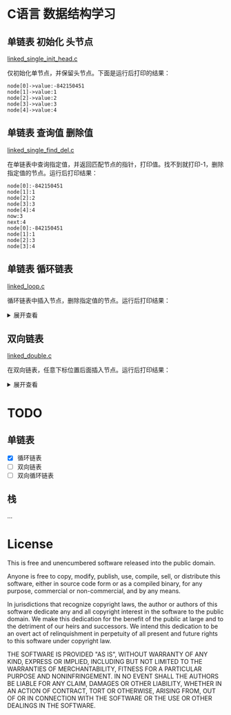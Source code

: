 # C语言 数据结构学习

## 单链表 初始化 头节点

[linked_single_init_head.c](https://github.com/blackyau/Learn_C/blob/master/linked_single_init_head.c)

仅初始化单节点，并保留头节点。下面是运行后打印的结果：

```
node[0]->value:-842150451
node[1]->value:1
node[2]->value:2
node[3]->value:3
node[4]->value:4
```

## 单链表 查询值 删除值

[linked_single_find_del.c](https://github.com/blackyau/Learn_C/blob/master/linked_single_find_del.c)

在单链表中查询指定值，并返回匹配节点的指针，打印值。找不到就打印-1，删除指定值的节点。运行后打印结果：

```
node[0]:-842150451
node[1]:1
node[2]:2
node[3]:3
node[4]:4
now:3
next:4
node[0]:-842150451
node[1]:1
node[2]:3
node[3]:4
```

## 单链表 循环链表

[linked_loop.c](https://github.com/blackyau/Learn_C/blob/master/linked_loop.c)

循环链表中插入节点，删除指定值的节点。运行后打印结果：

<details>
<summary>展开查看</summary>

```
node[0]:0, next:node[1]:1
node[1]:1, next:node[1]:2
node[2]:2, next:node[2]:3
node[3]:3, next:node[0]:0

insert -1 after node->value == 0
node[0]:0, next:node[1]:-1
node[1]:-1, next:node[1]:1
node[2]:1, next:node[2]:2
node[3]:2, next:node[3]:3
node[4]:3, next:node[0]:0

insert -1 after node->value == 1
node[0]:0, next:node[1]:-1
node[1]:-1, next:node[1]:1
node[2]:1, next:node[2]:-1
node[3]:-1, next:node[3]:2
node[4]:2, next:node[4]:3
node[5]:3, next:node[0]:0

insert -1 after node->value == 3
node[0]:0, next:node[1]:-1
node[1]:-1, next:node[1]:1
node[2]:1, next:node[2]:-1
node[3]:-1, next:node[3]:2
node[4]:2, next:node[4]:3
node[5]:3, next:node[5]:-1
node[6]:-1, next:node[0]:0

insert -1 after node->value == 6
node[0]:0, next:node[1]:-1
node[1]:-1, next:node[1]:1
node[2]:1, next:node[2]:-1
node[3]:-1, next:node[3]:2
node[4]:2, next:node[4]:3
node[5]:3, next:node[5]:-1
node[6]:-1, next:node[0]:0

rm node->value == -1
node[0]:0, next:node[1]:1
node[1]:1, next:node[1]:2
node[2]:2, next:node[2]:3
node[3]:3, next:node[0]:0
```
</details>

## 双向链表

[linked_double.c](https://github.com/blackyau/Learn_C/blob/master/linked_double.c)

在双向链表，任意下标位置后面插入节点。运行后打印结果：

<details>
<summary>展开查看</summary>

```
Node[0]->prior:NULL, Node[0]->value: 0, Node[0]->next:   1
Node[1]->prior:   0, Node[1]->value: 1, Node[1]->next:   2
Node[2]->prior:   1, Node[2]->value: 2, Node[2]->next:   3
Node[3]->prior:   2, Node[3]->value: 3, Node[3]->next:NULL

inser -1 after node[1]
Node[0]->prior:NULL, Node[0]->value: 0, Node[0]->next:   1
Node[1]->prior:   0, Node[1]->value: 1, Node[1]->next:  -1
Node[2]->prior:   1, Node[2]->value:-1, Node[2]->next:   2
Node[3]->prior:   1, Node[3]->value: 2, Node[3]->next:   3
Node[4]->prior:   2, Node[4]->value: 3, Node[4]->next:NULL

inser -1 after node[4]
Node[0]->prior:NULL, Node[0]->value: 0, Node[0]->next:   1
Node[1]->prior:   0, Node[1]->value: 1, Node[1]->next:  -1
Node[2]->prior:   1, Node[2]->value:-1, Node[2]->next:   2
Node[3]->prior:   1, Node[3]->value: 2, Node[3]->next:   3
Node[4]->prior:   2, Node[4]->value: 3, Node[4]->next:  -1
Node[5]->prior:   3, Node[5]->value:-1, Node[5]->next:NULL

inser -1 after node[3]
Node[0]->prior:NULL, Node[0]->value: 0, Node[0]->next:   1
Node[1]->prior:   0, Node[1]->value: 1, Node[1]->next:  -1
Node[2]->prior:   1, Node[2]->value:-1, Node[2]->next:   2
Node[3]->prior:   1, Node[3]->value: 2, Node[3]->next:  -1
Node[4]->prior:   2, Node[4]->value:-1, Node[4]->next:   3
Node[5]->prior:   2, Node[5]->value: 3, Node[5]->next:  -1
Node[6]->prior:   3, Node[6]->value:-1, Node[6]->next:NULL
```
</details>

# TODO

## 单链表

- [X] 循环链表
- [ ] 双向链表
- [ ] 双向循环链表

## 栈

...

# License

This is free and unencumbered software released into the public domain.

Anyone is free to copy, modify, publish, use, compile, sell, or
distribute this software, either in source code form or as a compiled
binary, for any purpose, commercial or non-commercial, and by any
means.

In jurisdictions that recognize copyright laws, the author or authors
of this software dedicate any and all copyright interest in the
software to the public domain. We make this dedication for the benefit
of the public at large and to the detriment of our heirs and
successors. We intend this dedication to be an overt act of
relinquishment in perpetuity of all present and future rights to this
software under copyright law.

THE SOFTWARE IS PROVIDED "AS IS", WITHOUT WARRANTY OF ANY KIND,
EXPRESS OR IMPLIED, INCLUDING BUT NOT LIMITED TO THE WARRANTIES OF
MERCHANTABILITY, FITNESS FOR A PARTICULAR PURPOSE AND NONINFRINGEMENT.
IN NO EVENT SHALL THE AUTHORS BE LIABLE FOR ANY CLAIM, DAMAGES OR
OTHER LIABILITY, WHETHER IN AN ACTION OF CONTRACT, TORT OR OTHERWISE,
ARISING FROM, OUT OF OR IN CONNECTION WITH THE SOFTWARE OR THE USE OR
OTHER DEALINGS IN THE SOFTWARE.